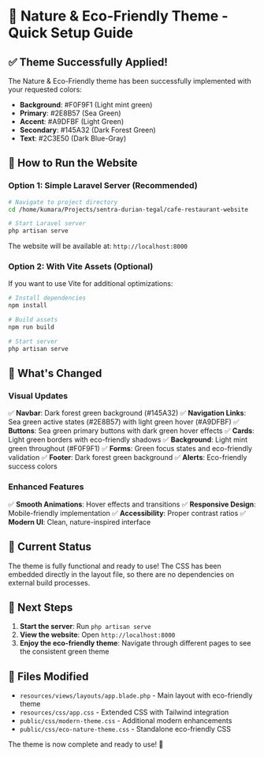 # 🌿 Nature & Eco-Friendly Theme - Quick Setup Guide

## ✅ Theme Successfully Applied!

The Nature & Eco-Friendly theme has been successfully implemented with your requested colors:

-   **Background**: #F0F9F1 (Light mint green)
-   **Primary**: #2E8B57 (Sea Green)
-   **Accent**: #A9DFBF (Light Green)
-   **Secondary**: #145A32 (Dark Forest Green)
-   **Text**: #2C3E50 (Dark Blue-Gray)

## 🚀 How to Run the Website

### Option 1: Simple Laravel Server (Recommended)

```bash
# Navigate to project directory
cd /home/kumara/Projects/sentra-durian-tegal/cafe-restaurant-website

# Start Laravel server
php artisan serve
```

The website will be available at: `http://localhost:8000`

### Option 2: With Vite Assets (Optional)

If you want to use Vite for additional optimizations:

```bash
# Install dependencies
npm install

# Build assets
npm run build

# Start server
php artisan serve
```

## 🎨 What's Changed

### Visual Updates

✅ **Navbar**: Dark forest green background (#145A32)
✅ **Navigation Links**: Sea green active states (#2E8B57) with light green hover (#A9DFBF)
✅ **Buttons**: Sea green primary buttons with dark green hover effects
✅ **Cards**: Light green borders with eco-friendly shadows
✅ **Background**: Light mint green throughout (#F0F9F1)
✅ **Forms**: Green focus states and eco-friendly validation
✅ **Footer**: Dark forest green background
✅ **Alerts**: Eco-friendly success colors

### Enhanced Features

✅ **Smooth Animations**: Hover effects and transitions
✅ **Responsive Design**: Mobile-friendly implementation
✅ **Accessibility**: Proper contrast ratios
✅ **Modern UI**: Clean, nature-inspired interface

## 🔧 Current Status

The theme is fully functional and ready to use! The CSS has been embedded directly in the layout file, so there are no dependencies on external build processes.

## 🌱 Next Steps

1. **Start the server**: Run `php artisan serve`
2. **View the website**: Open `http://localhost:8000`
3. **Enjoy the eco-friendly theme**: Navigate through different pages to see the consistent green theme

## 📁 Files Modified

-   `resources/views/layouts/app.blade.php` - Main layout with eco-friendly theme
-   `resources/css/app.css` - Extended CSS with Tailwind integration
-   `public/css/modern-theme.css` - Additional modern enhancements
-   `public/css/eco-nature-theme.css` - Standalone eco-friendly CSS

The theme is now complete and ready to use! 🎉
